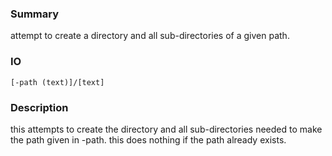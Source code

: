 ### Summary ###

attempt to create a directory and all sub-directories of a given path.

### IO ###

```[-path (text)]/[text]```

### Description ###

this attempts to create the directory and all sub-directories needed to make the path given in -path. this does nothing if the path already exists.